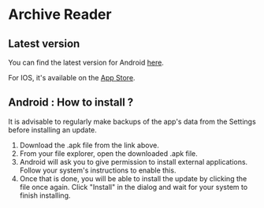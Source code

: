 # Archive Reader

## Latest version
You can find the latest version for Android [here](https://github.com/TheCarpetMerchant/archive_reader).

For IOS, it's available on the [App Store](https://apps.apple.com/us/app/archive-reader-ao3/id6454961665).

## Android : How to install ?
It is advisable to regularly make backups of the app's data from the Settings before installing an update.

1) Download the .apk file from the link above.
2) From your file explorer, open the downloaded .apk file.
3) Android will ask you to give permission to install external applications. Follow your system's instructions to enable this.
4) Once that is done, you will be able to install the update by clicking the file once again. Click "Install" in the dialog and wait for your system to finish installing.
